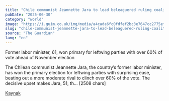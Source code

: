 ```yaml
---
title: "Chile communist Jeannette Jara to lead beleaguered ruling coalition at election"
pubDate: "2025-06-30"
category: "world"
image: "https://i.guim.co.uk/img/media/a4cada6fc0fdfef2bc3e7647cc2775efe28a83a6/281_0_2795_2237/master/2795.jpg?width=1200&height=630&quality=85&auto=format&fit=crop&overlay-align=bottom%2Cleft&overlay-width=100p&overlay-base64=L2ltZy9zdGF0aWMvb3ZlcmxheXMvdGctZGVmYXVsdC5wbmc&enable=upscale&s=1fc56833da2dd39348a30a712ed76e7d"
slug: "chile-communist-jeannette-jara-to-lead-beleaguered-ruling-coalition-at-election"
source: "The Guardian"
lang: "en"
---
```


Former labor minister, 61, won primary for leftwing parties with over 60% of vote ahead of November election

The Chilean communist Jeannette Jara, the country’s former labor minister, has won the primary election for leftwing parties with surprising ease, beating out a more moderate rival to clinch over 60% of the vote.
The decisive upset makes Jara, 51, th... [2508 chars]

[Kaynak](https://www.theguardian.com/world/2025/jun/30/chile-jeannette-jara-communist-candidate)
